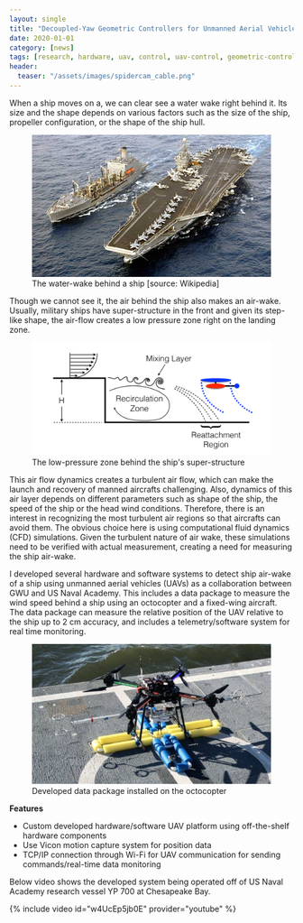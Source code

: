 ```yaml
---
layout: single
title: "Decoupled-Yaw Geometric Controllers for Unmanned Aerial Vehicles"
date: 2020-01-01
category: [news]
tags: [research, hardware, uav, control, uav-control, geometric-control, projects]
header:
  teaser: "/assets/images/spidercam_cable.png"
---
```


When a ship moves on a, we can clear see a water wake right behind it.
Its size and the shape depends on various factors such as the size of the ship, propeller configuration, or the shape of the ship hull.

<figure>
    <img src="/assets/images/airwake_waterwake.jpg" alt="Water-wake behind a ship">
    <figcaption>The water-wake behind a ship [source: Wikipedia]</figcaption>
</figure>

Though we cannot see it, the air behind the ship also makes an air-wake.
Usually, military ships have super-structure in the front and given its step-like shape, the air-flow creates a low pressure zone right on the landing zone.

<figure>
    <img src="/assets/images/airwake_low_pressure_zone.png" alt="Low pressure zone over the landing pad">
    <figcaption>The low-pressure zone behind the ship's super-structure</figcaption>
</figure>

This air flow dynamics creates a turbulent air flow, which can make the launch and recovery of manned aircrafts challenging.
Also, dynamics of this air layer depends on different parameters such as shape of the ship, the speed of the ship or the head wind conditions.
Therefore, there is an interest in recognizing the most turbulent air regions so that aircrafts can avoid them.
The obvious choice here is using computational fluid dynamics (CFD) simulations.
Given the turbulent nature of air wake, these simulations need to be verified with actual measurement, creating a need for measuring the ship air-wake.

I developed several hardware and software systems to detect ship air-wake of a ship using unmanned aerial vehicles (UAVs) as a collaboration between GWU and US Naval Academy. 
This includes a data package to measure the wind speed behind a ship using an octocopter and a fixed-wing aircraft. 
The data package can measure the relative position of the UAV relative to the ship up to 2 cm accuracy, and includes a telemetry/software system for real time monitoring. 


<figure>
    <img src="/assets/images/airwake_data_package.png" alt="Data package">
    <figcaption>Developed data package installed on the octocopter</figcaption>
</figure>

**Features**
* Custom developed hardware/software UAV platform using off-the-shelf hardware components
* Use Vicon motion capture system for position data
* TCP/IP connection through Wi-Fi for UAV communication for sending commands/real-time data monitoring

Below video shows the developed system being operated  off of US Naval Academy research vessel YP 700 at Chesapeake Bay.

{% include video id="w4UcEp5jb0E" provider="youtube" %}

<br>
<br>
